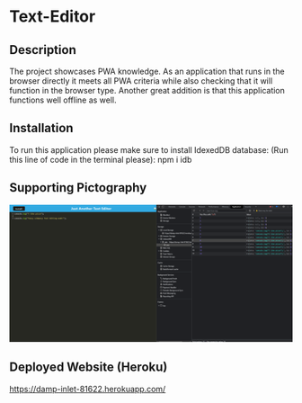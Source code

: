 # Text-Editor

## Description

The project showcases PWA knowledge. As an application that runs in the browser directly it meets all PWA criteria while also checking that it will function in the browser type. Another great addition is that this application functions well offline as well.

## Installation

To run this application please make sure to install IdexedDB database: (Run this line of code in the terminal please): npm i idb

## Supporting Pictography

![Text-Editor-Snip](./client/src/images/Screenshot%20(61).png)

## Deployed Website (Heroku)

https://damp-inlet-81622.herokuapp.com/


